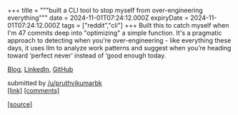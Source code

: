 +++
title = """built a CLI tool to stop myself from over-engineering everything"""
date = 2024-11-01T07:24:12.000Z
expiryDate = 2024-11-01T07:24:12.000Z
tags = ["reddit","cli"]
+++
Built this to catch myself when I'm 47 commits deep into "optimizing" a simple function. It's a pragmatic approach to detecting when you're over-engineering - like everything these days, it uses llm to analyze work patterns and suggest when you’re heading toward ‘perfect never’ instead of ‘good enough today.

[Blog](https://1x-eng.github.io/blog/posts/tomatick/), [LinkedIn](https://www.linkedin.com/posts/iampruthvi_tomatick-yet-another-attempt-to-rethink-activity-7257252499600900097-_PtF?utm_source=share&utm_medium=member_desktop), [GitHub](https://github.com/1x-eng/tomatick)

submitted by [/u/pruthvikumarbk](https://www.reddit.com/user/pruthvikumarbk)  
[\[link\]](https://www.reddit.com/r/commandline/comments/1ggzwbp/built_a_cli_tool_to_stop_myself_from/) [\[comments\]](https://www.reddit.com/r/commandline/comments/1ggzwbp/built_a_cli_tool_to_stop_myself_from/)

[[source]](https://www.reddit.com/r/commandline/comments/1ggzwbp/built_a_cli_tool_to_stop_myself_from/)
